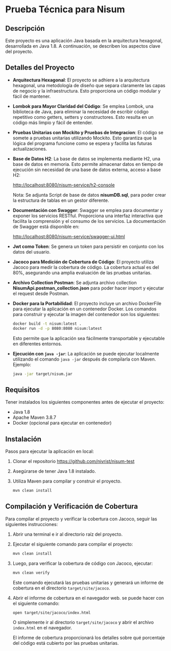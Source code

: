 # Prueba Técnica para Nisum

## Descripción

Este proyecto es una aplicación Java basada en la arquitectura hexagonal, desarrollada en Java 1.8. A continuación, se describen los aspectos clave del proyecto.

## Detalles del Proyecto

- **Arquitectura Hexagonal**: El proyecto se adhiere a la arquitectura hexagonal, una metodología de diseño que separa claramente las capas de negocio y la infraestructura. Esto proporciona un código modular y fácil de mantener.


- **Lombok para Mayor Claridad del Código**: Se emplea Lombok, una biblioteca de Java, para eliminar la necesidad de escribir código repetitivo como getters, setters y constructores. Esto resulta en un código más limpio y fácil de entender.


- **Pruebas Unitarias con Mockito y Pruebas de Integracion**: El código se somete a pruebas unitarias utilizando Mockito. Esto garantiza que la lógica del programa funcione como se espera y facilita las futuras actualizaciones.


- **Base de Datos H2**: La base de datos se implementa mediante H2, una base de datos en memoria. Esto permite almacenar datos en tiempo de ejecución sin necesidad de una base de datos externa, acceso a base H2:

  [http://localhost:8080/nisum-service/h2-console](http://localhost:8080/nisum-service/h2-console)

   Nota: Se adjunta Script de base de datos **nisumDB.sql**, para poder crear la estructura de tablas en un gestor diferente.


- **Documentación con Swagger**: Swagger se emplea para documentar y exponer los servicios RESTful. Proporciona una interfaz interactiva que facilita la comprensión y el consumo de los servicios. La documentación de Swagger está disponible en:

  [http://localhost:8080/nisum-service/swagger-ui.html](http://localhost:8080/nisum-service/swagger-ui.html)


- **Jwt como Token**: Se genera un token para persistir en conjunto con los datos del usuario.


- **Jacoco para Medición de Cobertura de Código**: El proyecto utiliza Jacoco para medir la cobertura de código. La cobertura actual es del 80%, asegurando una amplia evaluación de las pruebas unitarias.


- **Archivo Collection Postman**: Se adjunta archivo collection **NisumApi.postman_collection.json** para poder hacer import y ejecutar el request desde Postman.


- **Docker para la Portabilidad**: El proyecto incluye un archivo DockerFile para ejecutar la aplicación en un contenedor Docker. Los comandos para construir y ejecutar la imagen del contenedor son los siguientes:

    ```bash
    docker build -t nisum:latest .
    docker run -d -p 8080:8080 nisum:latest
    ```

  Esto permite que la aplicación sea fácilmente transportable y ejecutable en diferentes entornos.

- **Ejecución con `java -jar`**: La aplicación se puede ejecutar localmente utilizando el comando `java -jar` después de compilarla con Maven. Ejemplo:

    ```bash
    java -jar target/nisum.jar
    ```
## Requisitos

Tener instalados los siguientes componentes antes de ejecutar el proyecto:

- Java 1.8
- Apache Maven 3.8.7
- Docker (opcional para ejecutar en contenedor)

## Instalación

Pasos para ejecutar la aplicación en local:

1. Clonar el repositorio https://github.com/nivrist/nisum-test
2. Asegúrarse de tener Java 1.8 instalado.
3. Utiliza Maven para compilar y construir el proyecto.

    ```bash
    mvn clean install
    ```

## Compilación y Verificación de Cobertura

Para compilar el proyecto y verificar la cobertura con Jacoco, seguir las siguientes instrucciones:

1. Abrir una terminal e ir al directorio raíz del proyecto.

2. Ejecutar el siguiente comando para compilar el proyecto:

    ```bash
    mvn clean install
    ```

3. Luego, para verificar la cobertura de código con Jacoco, ejecutar:

    ```bash
    mvn clean verify
    ```

   Este comando ejecutará las pruebas unitarias y generará un informe de cobertura en el directorio `target/site/jacoco`.


4. Abrir el informe de cobertura en el navegador web. se puede hacer con el siguiente comando:

    ```bash
    open target/site/jacoco/index.html
    ```

   O simplemente ir al directorio `target/site/jacoco` y abrir el archivo `index.html` en el navegador.

   El informe de cobertura  proporcionará los detalles sobre qué porcentaje del código está cubierto por las pruebas unitarias.

